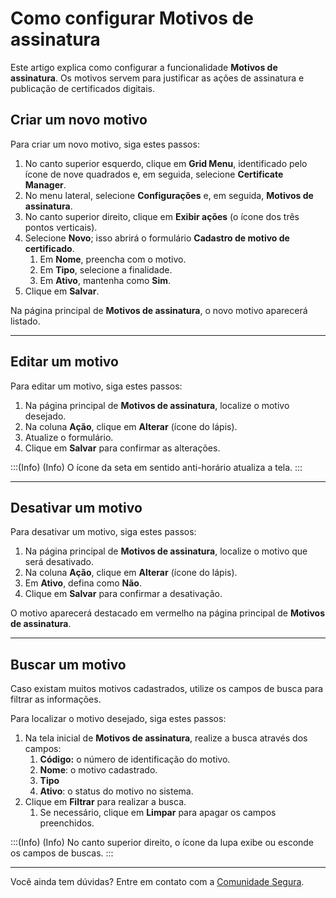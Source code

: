 # Como configurar Motivos de assinatura

Este artigo explica como configurar a funcionalidade **Motivos de assinatura**. Os motivos servem para justificar as ações de assinatura e publicação de certificados digitais.

## Criar um novo motivo
Para criar um novo motivo, siga estes passos:

1. No canto superior esquerdo, clique em **Grid Menu**, identificado pelo ícone de nove quadrados e, em seguida, selecione **Certificate Manager**.
2. No menu lateral, selecione **Configurações** e, em seguida, **Motivos de assinatura**.
3. No canto superior direito, clique em **Exibir ações** (o ícone dos três pontos verticais).
4. Selecione **Novo**; isso abrirá o formulário **Cadastro de motivo de certificado**.
    1. Em **Nome**, preencha com o motivo.
    2. Em **Tipo**, selecione a finalidade. 
    3. Em **Ativo**, mantenha como **Sim**.
5. Clique em **Salvar**.

Na página principal de **Motivos de assinatura**, o novo motivo aparecerá listado.

* * *
## Editar um motivo

Para editar um motivo, siga estes passos:

1. Na página principal de **Motivos de assinatura**, localize o motivo desejado.
2. Na coluna **Ação**, clique em **Alterar** (ícone do lápis).
3. Atualize o formulário.
4. Clique em **Salvar** para confirmar as alterações.

:::(Info) (Info)
O ícone da seta em sentido anti-horário atualiza a tela.
:::
***
## Desativar um motivo 
Para desativar um motivo, siga estes passos:

1. Na página principal de **Motivos de assinatura**, localize o motivo que será desativado.
2. Na coluna **Ação**, clique em **Alterar** (ícone do lápis).
3. Em **Ativo**, defina como **Não**.
4. Clique em **Salvar** para confirmar a desativação.

O motivo aparecerá destacado em vermelho na página principal de **Motivos de assinatura**.
***
## Buscar um motivo
Caso existam muitos motivos cadastrados, utilize os campos de busca para filtrar as informações.

Para localizar o motivo desejado, siga estes passos:

1. Na tela inicial de **Motivos de assinatura**, realize a busca através dos campos:
    1. **Código:** o número de identificação do motivo.
    2. **Nome**: o motivo cadastrado.
    3. **Tipo**
    4. **Ativo**: o status do motivo no sistema.
2. Clique em **Filtrar** para realizar a busca.
    1. Se necessário, clique em **Limpar** para apagar os campos preenchidos.

:::(Info) (Info)
No canto superior direito, o ícone da lupa exibe ou esconde os campos de buscas. 
:::
***
Você ainda tem dúvidas? Entre em contato com a [Comunidade Segura](https://community.Segura.io/).
